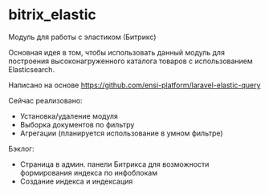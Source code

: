 # bitrix_elastic
Модуль для работы с эластиком (Битрикс)

Основная идея в том, чтобы использовать данный модуль для построения высоконагруженного каталога товаров с использованием Elasticsearch.

Написано на основе https://github.com/ensi-platform/laravel-elastic-query

Сейчас реализовано:
- Установка/удаление модуля
- Выборка документов по фильтру
- Агрегации (планируется использование в умном фильтре)

Бэклог:
- Страница в админ. панели Битрикса для возможности формирования индекса по инфоблокам
- Создание индекса и индексация
